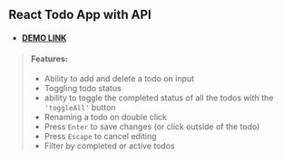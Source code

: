 ## React Todo App with API
- #### [DEMO LINK](https://tetianakostiuk1.github.io/react_todo-app-with-api/)

> #### Features:
 >- Ability to add and delete a todo on input
 >- Toggling todo status
 >  - ability to toggle the completed status of all the todos with the `'toggleAll'` button
 >- Renaming a todo on double click
 >  - Press `Enter` to save changes (or click outside of the todo)
 >  - Press `Escape` to cancel editing
 >- Filter by completed or active todos
